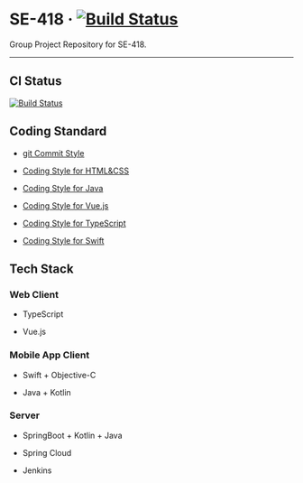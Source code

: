 # SE-418 · [![Build Status](http://94.191.27.99:8080/buildStatus/icon)](http://94.191.27.99:8080/buildStatus/icon)

Group Project Repository for SE-418.


---

## CI Status

[![Build Status](http://94.191.27.99:8080/buildStatus/icon)](http://94.191.27.99:8080/buildStatus/icon)

## Coding Standard

- [git Commit Style](https://github.com/0583/paperwork/blob/master/git-standard/Commit-Style.md)

- [Coding Style for HTML&CSS](https://github.com/0583/paperwork/blob/master/coding-standard/Coding-Style-for-HTML&CSS.md)

- [Coding Style for Java](https://github.com/0583/paperwork/blob/master/coding-standard/Coding-Style-for-Java.md)

- [Coding Style for Vue.js](https://github.com/0583/paperwork/blob/master/coding-standard/Coding-Style-for-Vue.md)

- [Coding Style for TypeScript](https://github.com/0583/paperwork/blob/master/coding-standard/Coding-Style-for-TypeScript.md)

- [Coding Style for Swift](https://github.com/0583/paperwork/blob/master/coding-standard/Coding-Style-for-Swift.md)

## Tech Stack

### Web Client

- TypeScript

- Vue.js

### Mobile App Client

- Swift + Objective-C

- Java + Kotlin

### Server

- SpringBoot + Kotlin + Java

- Spring Cloud

- Jenkins
